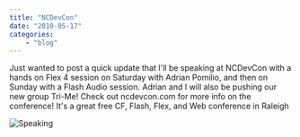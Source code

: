```yaml
---
title: "NCDevCon"
date: "2010-05-17"
categories:
	- "blog"
---
```


Just wanted to post a quick update that I'll be speaking at NCDevCon with a hands on Flex 4 session on Saturday with Adrian Pomilio, and then on Sunday with a Flash Audio session. Adrian and I will also be pushing our new group Tri-Me! Check out ncdevcon.com for more info on the conference! It's a great free CF, Flash, Flex, and Web conference in Raleigh

![Speaking](https://d2ypg8o05lff0b.cloudfront.net/wp-content/uploads/2010/05/200x200-Speaking1.png)
